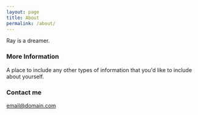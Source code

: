 ```yaml
---
layout: page
title: About
permalink: /about/
---
```

Ray is a dreamer.

### More Information

A place to include any other types of information that you'd like to include about yourself.

### Contact me

[email@domain.com](mailto:email@domain.com)
